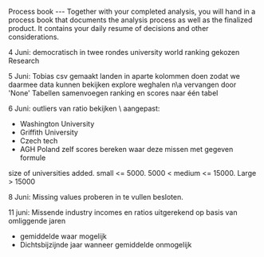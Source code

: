 Process book --- Together with your completed analysis, you will hand in a process book that documents the analysis process as well as the finalized product. It contains your daily resume of decisions and other considerations.

4 Juni:
democratisch in twee rondes university world ranking gekozen
Research

5 Juni:
Tobias csv gemaakt
landen in aparte kolommen doen zodat we daarmee data kunnen bekijken
explore weghalen
n\a vervangen door 'None'
Tabellen samenvoegen ranking en scores naar één tabel

6 Juni:
outliers van ratio bekijken \\
  aangepast:
  * Washington University 
  * Griffith University
  * Czech tech
  * AGH Poland
zelf scores bereken waar deze missen met gegeven formule

size of universities added. small <= 5000. 5000 < medium <= 15000. Large > 15000


8 Juni:
Missing values proberen in te vullen besloten.

11 juni:
Missende industry incomes en ratios uitgerekend op basis van omliggende jaren
* gemiddelde waar mogelijk
* Dichtsbijzijnde jaar wanneer gemiddelde onmogelijk

